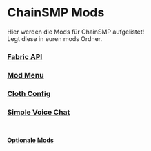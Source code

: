 # ChainSMP Mods
Hier werden die Mods für ChainSMP aufgelistet!</br>
Legt diese in euren mods Ordner.</br>

### [Fabric API](https://www.curseforge.com/minecraft/mc-mods/fabric-api/download/3902660/file)

### [Mod Menu](https://cdn.modrinth.com/data/mOgUt4GM/versions/4.0.5/modmenu-4.0.5.jar)

### [Cloth Config](https://cdn.modrinth.com/data/9s6osm5g/versions/8.0.75+fabric/cloth-config-8.0.75-fabric.jar)

### [Simple Voice Chat](https://cdn.modrinth.com/data/9eGKb6K1/versions/BwOgEOYb/voicechat-fabric-1.19-2.3.9.jar)
</br>

**[Optionale Mods](./Optional.md)**
